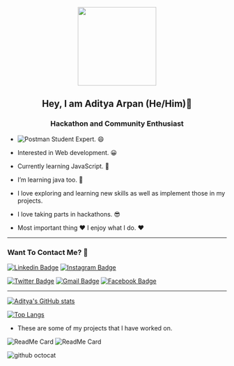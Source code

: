 <p align="center">
    <img src="https://user-images.githubusercontent.com/75975428/137167456-7c1bc069-6811-4b1a-95c3-2179028e626f.png" width="180">
</p>
<h2 align="center"> Hey, I am Aditya Arpan (He/Him)👋 </h2>
<h3 align="center"> Hackathon and Community Enthusiast </h3>


- ![Postman](https://img.shields.io/badge/Postman-FF6C37?style=for-the-badge&logo=postman&logoColor=white) Student Expert. :smile:


- Interested in Web development. :grinning:
-	Currently learning JavaScript. :star_struck:
-	I’m learning java too. :muscle:
-	I love exploring and learning new skills as well as implement those in my projects.
-	I love taking parts in hackathons. :sunglasses:
-	Most important thing :heart: I enjoy what I do. :heart:

---

### Want To Contact Me? 📱

[![Linkedin Badge](https://img.shields.io/badge/-Aditya_Arpan-blue?style=plastic&logo=Linkedin&logoColor=white&link=https://www.linkedin.com/in/arpan-aditya/)](https://www.linkedin.com/in/arpan-aditya/)
[![Instagram Badge](https://img.shields.io/badge/-adityaa__sahoo-purple?style=plastic&logo=instagram&logoColor=white&link=https://instagram.com/adityaa_sahoo/)](https://instagram.com/adityaa_sahoo)

[![Twitter Badge](https://img.shields.io/badge/-adityaa__sahoo-blue?style=plastic&logo=Twitter&logoColor=white&link=https://twitter.com/adityaa_sahoo/)](https://twitter.com/adityaa_sahoo/)
[![Gmail Badge](https://img.shields.io/badge/adityaarpansahoo@gmail.com-white?style=plastic&logo=Gmail&logoColor=&link=mailto:adityaarpansahoo@gmail.com)](mailto:adityaarpansahoo@gmail.com)
[![Facebook Badge](https://img.shields.io/badge/-Aditya_Arpan-blue?style=plastic&logo=Facebook&logoColor=white&link=https://facebook.com/adityaasahoo)](https://www.facebook.com/adityaasahoo/)

---

[![Aditya's GitHub stats](https://github-readme-stats.vercel.app/api?username=arpanaditya)](https://github.com/arpanaditya/github-readme-stats)

[![Top Langs](https://github-readme-stats.vercel.app/api/top-langs/?username=arpanaditya)](https://github.com/arpanaditya/github-readme-stats)

- These are some of my projects that I have worked on. 

![ReadMe Card](https://github-readme-stats.vercel.app/api/pin/?username=arpanaditya&repo=NEWLIFE)
![ReadMe Card](https://github-readme-stats.vercel.app/api/pin/?username=arpanaditya&repo=Hack-NITP)

![github octocat](https://user-images.githubusercontent.com/75975428/105281152-7ee28900-5bd1-11eb-9165-851d9d5eb975.png)

